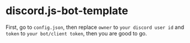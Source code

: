 # discord.js-bot-template

First, go to `config.json`, then replace `owner` to `your discord user id` and `token` to `your bot/client token`, then you are good to go.
